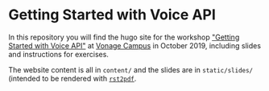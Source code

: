# Getting Started with Voice API

In this repository you will find the hugo site for the workshop ["Getting Started with Voice API"](https://voice-workshop.nexmodev.com/) at [Vonage Campus](https://www.vonage.com/campus/) in October 2019, including slides and instructions for exercises.

The website content is all in `content/` and the slides are in `static/slides/` (intended to be rendered with [`rst2pdf`](https://rst2pdf.org]).
